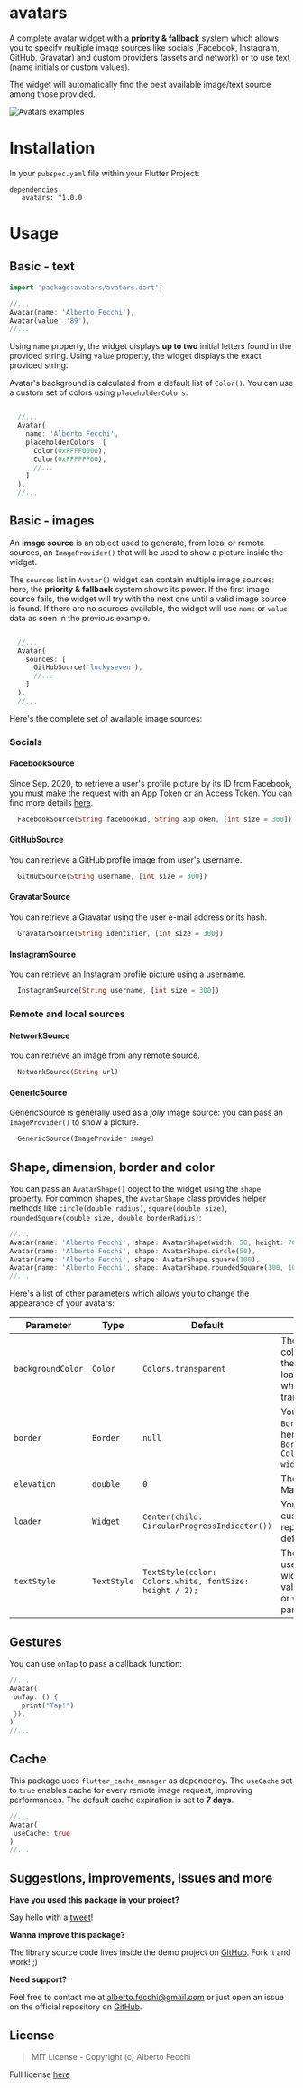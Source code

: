 # avatars

A complete avatar widget with a **priority & fallback** system which allows you to specify multiple image sources like socials (Facebook, Instagram, GitHub, Gravatar) and custom providers (assets and network) or to use text (name initials or custom values). 

The widget will automatically find the best available image/text source among those provided.

![Avatars examples](/screenshots/example.png)

# Installation

In your `pubspec.yaml` file within your Flutter Project: 
         
    dependencies:
       avatars: ^1.0.0

# Usage

## Basic - text
         
   ```dart
  import 'package:avatars/avatars.dart';
   
  //...
  Avatar(name: 'Alberto Fecchi'),
  Avatar(value: '89'),
  //...
   ```

Using `name` property, the widget displays **up to two** initial letters found in the provided string.
Using `value` property, the widget displays the exact provided string.

Avatar's background is calculated from a default list of `Color()`. You can use a custom set of colors using `placeholderColors`:

```dart

  //...
  Avatar(
    name: 'Alberto Fecchi',
    placeholderColors: [
      Color(0xFFFF0000),
      Color(0xFFFFFF00),
      //...
    ] 
  ),
  //...
```

## Basic - images

An **image source** is an object used to generate, from local or remote sources, an `ImageProvider()` that will be used to show a picture inside the widget.

The `sources` list in `Avatar()` widget can contain multiple image sources: here, the **priority & fallback** system shows its power. If the first image source fails, the widget will try with the next one until a valid image source is found. If there are no sources available, the widget will use `name` or `value` data as seen in the previous example.

```dart

  //...
  Avatar(
    sources: [
      GitHubSource('luckyseven'),
      //...
    ]   
  ),
  //...
```

Here's the complete set of available image sources:

### Socials

#### FacebookSource
Since Sep. 2020, to retrieve a user's profile picture by its ID from Facebook, you must make the request with an App Token or an Access Token.
You can find more details [here](https://developers.facebook.com/docs/graph-api/reference/user/picture/).
```dart
  FacebookSource(String facebookId, String appToken, [int size = 300])
```

#### GitHubSource
You can retrieve a GitHub profile image from user's username.
```dart
  GitHubSource(String username, [int size = 300])
```

#### GravatarSource
You can retrieve a Gravatar using the user e-mail address or its hash.
```dart
  GravatarSource(String identifier, [int size = 300])
```

#### InstagramSource
You can retrieve an Instagram profile picture using a username.
```dart
  InstagramSource(String username, [int size = 300])
```

### Remote and local sources

#### NetworkSource
You can retrieve an image from any remote source.
```dart
  NetworkSource(String url)
```

#### GenericSource
GenericSource is generally used as a *jolly* image source: you can pass an `ImageProvider()` to show a picture.
```dart
  GenericSource(ImageProvider image)
```

## Shape, dimension, border and color

You can pass an `AvatarShape()` object to the widget using the `shape` property. For common shapes, the `AvatarShape` class provides helper methods like `circle(double radius)`, `square(double size)`, `roundedSquare(double size, double borderRadius)`:

   ```dart
  //...
  Avatar(name: 'Alberto Fecchi', shape: AvatarShape(width: 50, height: 70, borderRadius: 10),
  Avatar(name: 'Alberto Fecchi', shape: AvatarShape.circle(50),
  Avatar(name: 'Alberto Fecchi', shape: AvatarShape.square(100),
  Avatar(name: 'Alberto Fecchi', shape: AvatarShape.roundedSquare(100, 10),
  //...
   ```

Here's a list of other parameters which allows you to change the appearance of your avatars:

Parameter			| Type				| Default		| Description
---						| ---					| ---				| ---
`backgroundColor`		| `Color`	| `Colors.transparent`		| The background color used when the image is loading and/or when you load a transparent PNG.
`border`		| `Border`	| `null`		| You can pass a `Border` object here. Ex. `Border.all(color: Colors.blue, width: 3)`.
`elevation`		| `double`		| `0`		| The standard Material elevation.
`loader`		| `Widget`		| `Center(child: CircularProgressIndicator())`		| You can pass any custom Widget to replace the default loader.
`textStyle`		| `TextStyle`		| `TextStyle(color: Colors.white, fontSize: height / 2);`		| The TextStyle used when your widget uses text values from `name` or `value` parameters.

## Gestures

You can use `onTap` to pass a callback function:

   ```dart
  //...
  Avatar(
    onTap: () {
      print("Tap!")
    }),
  )
  //...
   ```

## Cache

This package uses `flutter_cache_manager` as dependency. The `useCache` set to `true` enables cache for every remote image request, improving performances. The default cache expiration is set to **7 days**.

  ```dart
 //...
 Avatar(
   useCache: true
 )
 //...
  ```

## Suggestions, improvements, issues and more

**Have you used this package in your project?**

Say hello with a [tweet](https://twitter.com/luckysevenrox)!

**Wanna improve this package?**

The library source code lives inside the demo project on [GitHub](https://github.com/luckyseven/avatars). Fork it and work! ;)

**Need support?**

Feel free to contact me at [alberto.fecchi@gmail.com](alberto.fecchi@gmail.com) or just open an issue on the official repository on [GitHub](https://github.com/luckyseven/avatars).

## License

> MIT License - Copyright (c) Alberto Fecchi

Full license [here](LICENSE)